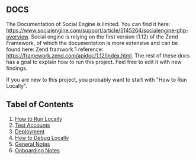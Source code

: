 ## DOCS
The Documentation of Social Engine is limited. You can find it here: https://www.socialengine.com/support/article/5145264/socialengine-php-overview. Social engine is relying on the first version (1.12) of the Zend Framework, of which the documentation is more extensive and can be found here: Zend framwork 1 reference: https://framework.zend.com/apidoc/1.12/index.html. The rest of these docs has a goal to explain how to run this project. Feel free to edit it with new findings.

If you are new to this project, you probably want to start with "How to Run Locally".
## Tabel of Contents

1. [How to Run Locally](./_docs/how_to_run_locally.md)
2. [Test Accounts](./_docs/test_accounts.md)
3. [Deployment](./_docs/deployment.md)
4. [How to Debug Locally](./_docs/how_to_debug_locally)
5. [General Notes](./_docs/general_notes.md)
6. [Onboarding Notes](./_docs/onboarding.md)





